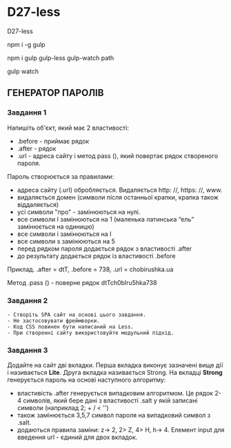 # D27-less

D27-less

npm i -g gulp

npm i gulp gulp-less gulp-watch path

gulp watch

## ГЕНЕРАТОР ПАРОЛІВ
### Завдання 1
Напишіть об'єкт, який має 2 властивості:
- .before - приймає рядок
- .after - рядок
- .url - адреса сайту
і метод pass (), який повертає рядок створеного пароля.

Пароль створюється за правилами:

- адреса сайту (.url) обробляється. Видаляється http: //, https: //, www.
- видаляється домен (символи після останньої крапки, крапка також
віддаляється)
- усі символи "про" - замінюються на нулі.
- все символи l замінюються на 1 (маленька латинська “ель”
замінюється на одиницю)
- все символи i замінюються на I
- все символи s замінюються на 5
- перед рядком пароля додається рядок з властивості .after
- до результату додається рядок із властивості .before

Приклад. .after = dtT, .before = 738, .url = chobirushka.ua

Метод .pass () - поверне рядок dtTch0bIru5hka738

### Завдання 2
    - Створіть SPA сайт на основі цього завдання.
    - Не застосовувати фреймворки.
    - Код CSS повинен бути написаний на Less.
    - При створенні сайту використовуйте модульний підхід.
### Завдання 3
Додайте на сайт дві вкладки. Перша вкладка виконує зазначені вище дії і
називається **Lite**. Друга вкладка називається Strong. На вкладці **Strong**
генерується пароль на основі наступного алгоритму:
- властивість .after генерується випадковим алгоритмом. Це рядок 2-4
символів, який бере дані з властивості .salt у якій записані символи
(наприклад 2; + / < '\')
- також замінюється 3,5,7 символ пароля на випадковий символ з .salt.
- додаються правила заміни: z-> 2, 2> Z, 4> H, h-> 4.
Елемент input для введення url - єдиний для двох вкладок.
